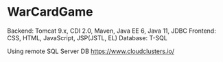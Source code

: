 # WarCardGame
Backend: Tomcat 9.x, CDI 2.0, Maven, Java EE 6, Java 11, JDBC
Frontend:  CSS, HTML, JavaScript, JSP(JSTL, EL)
Database: T-SQL

Using remote SQL Server DB https://www.cloudclusters.io/



